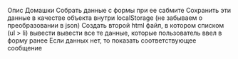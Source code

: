 Опис Домашки
Собрать данные с формы при ее сабмите
Сохранить эти данные в качестве объекта внутри localStorage (не забываем о преобразовании в json)
Создать второй html файл, в котором списком (ul > li) вывести вывести все те данные, которые пользователь ввел в форму ранее
Если данных нет, то показать соответствующее сообщение